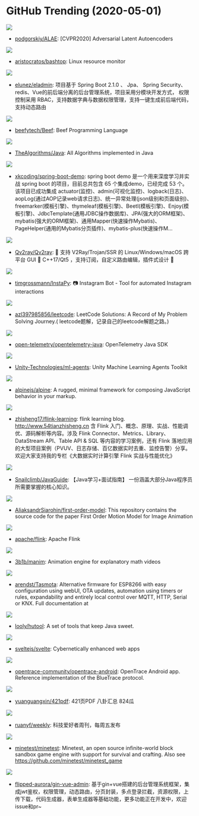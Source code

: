 # GitHub Trending (2020-05-01)

![](https://img.shields.io/badge/Python-New%20184-green?style=flat-square&logo=appveyor)
- [podgorskiy/ALAE](https://github.com/podgorskiy/ALAE): [CVPR2020] Adversarial Latent Autoencoders

![](https://img.shields.io/badge/Shell-New%20435-green?style=flat-square&logo=appveyor)
- [aristocratos/bashtop](https://github.com/aristocratos/bashtop): Linux resource monitor

![](https://img.shields.io/badge/Java-New%20129-green?style=flat-square&logo=appveyor)
- [elunez/eladmin](https://github.com/elunez/eladmin): 项目基于 Spring Boot 2.1.0 、 Jpa、 Spring Security、redis、Vue的前后端分离的后台管理系统，项目采用分模块开发方式， 权限控制采用 RBAC，支持数据字典与数据权限管理，支持一键生成前后端代码，支持动态路由

![](https://img.shields.io/badge/C%2B%2B-New%2071-green?style=flat-square&logo=appveyor)
- [beefytech/Beef](https://github.com/beefytech/Beef): Beef Programming Language

![](https://img.shields.io/badge/Java-New%2099-green?style=flat-square&logo=appveyor)
- [TheAlgorithms/Java](https://github.com/TheAlgorithms/Java): All Algorithms implemented in Java

![](https://img.shields.io/badge/Java-New%2080-green?style=flat-square&logo=appveyor)
- [xkcoding/spring-boot-demo](https://github.com/xkcoding/spring-boot-demo): spring boot demo 是一个用来深度学习并实战 spring boot 的项目，目前总共包含 65 个集成demo，已经完成 53 个。 该项目已成功集成 actuator(监控)、admin(可视化监控)、logback(日志)、aopLog(通过AOP记录web请求日志)、统一异常处理(json级别和页面级别)、freemarker(模板引擎)、thymeleaf(模板引擎)、Beetl(模板引擎)、Enjoy(模板引擎)、JdbcTemplate(通用JDBC操作数据库)、JPA(强大的ORM框架)、mybatis(强大的ORM框架)、通用Mapper(快速操作Mybatis)、PageHelper(通用的Mybatis分页插件)、mybatis-plus(快速操作M…

![](https://img.shields.io/badge/C%2B%2B-New%2089-green?style=flat-square&logo=appveyor)
- [Qv2ray/Qv2ray](https://github.com/Qv2ray/Qv2ray): 🌟 支持 V2Ray/Trojan/SSR 的 Linux/Windows/macOS 跨平台 GUI 🔨 C++17/Qt5 ，支持订阅，自定义路由编辑，插件式设计 🌟

![](https://img.shields.io/badge/Python-New%2073-green?style=flat-square&logo=appveyor)
- [timgrossmann/InstaPy](https://github.com/timgrossmann/InstaPy): 📷 Instagram Bot - Tool for automated Instagram interactions

![](https://img.shields.io/badge/JavaScript-New%20122-green?style=flat-square&logo=appveyor)
- [azl397985856/leetcode](https://github.com/azl397985856/leetcode): LeetCode Solutions: A Record of My Problem Solving Journey.( leetcode题解，记录自己的leetcode解题之路。)

![](https://img.shields.io/badge/Java-New%2011-green?style=flat-square&logo=appveyor)
- [open-telemetry/opentelemetry-java](https://github.com/open-telemetry/opentelemetry-java): OpenTelemetry Java SDK

![](https://img.shields.io/badge/C%23-New%2026-green?style=flat-square&logo=appveyor)
- [Unity-Technologies/ml-agents](https://github.com/Unity-Technologies/ml-agents): Unity Machine Learning Agents Toolkit

![](https://img.shields.io/badge/JavaScript-New%20191-green?style=flat-square&logo=appveyor)
- [alpinejs/alpine](https://github.com/alpinejs/alpine): A rugged, minimal framework for composing JavaScript behavior in your markup.

![](https://img.shields.io/badge/Java-New%2062-green?style=flat-square&logo=appveyor)
- [zhisheng17/flink-learning](https://github.com/zhisheng17/flink-learning): flink learning blog. http://www.54tianzhisheng.cn 含 Flink 入门、概念、原理、实战、性能调优、源码解析等内容。涉及 Flink Connector、Metrics、Library、DataStream API、Table API & SQL 等内容的学习案例，还有 Flink 落地应用的大型项目案例（PVUV、日志存储、百亿数据实时去重、监控告警）分享。欢迎大家支持我的专栏《大数据实时计算引擎 Flink 实战与性能优化》

![](https://img.shields.io/badge/Java-New%20129-green?style=flat-square&logo=appveyor)
- [Snailclimb/JavaGuide](https://github.com/Snailclimb/JavaGuide): 【Java学习+面试指南】 一份涵盖大部分Java程序员所需要掌握的核心知识。

![](https://img.shields.io/badge/Jupyter%20Notebook-New%2058-green?style=flat-square&logo=appveyor)
- [AliaksandrSiarohin/first-order-model](https://github.com/AliaksandrSiarohin/first-order-model): This repository contains the source code for the paper First Order Motion Model for Image Animation

![](https://img.shields.io/badge/Java-New%2027-green?style=flat-square&logo=appveyor)
- [apache/flink](https://github.com/apache/flink): Apache Flink

![](https://img.shields.io/badge/Python-New%2069-green?style=flat-square&logo=appveyor)
- [3b1b/manim](https://github.com/3b1b/manim): Animation engine for explanatory math videos

![](https://img.shields.io/badge/C%2B%2B-New%2023-green?style=flat-square&logo=appveyor)
- [arendst/Tasmota](https://github.com/arendst/Tasmota): Alternative firmware for ESP8266 with easy configuration using webUI, OTA updates, automation using timers or rules, expandability and entirely local control over MQTT, HTTP, Serial or KNX. Full documentation at

![](https://img.shields.io/badge/Java-New%2044-green?style=flat-square&logo=appveyor)
- [looly/hutool](https://github.com/looly/hutool): A set of tools that keep Java sweet.

![](https://img.shields.io/badge/JavaScript-New%2079-green?style=flat-square&logo=appveyor)
- [sveltejs/svelte](https://github.com/sveltejs/svelte): Cybernetically enhanced web apps

![](https://img.shields.io/badge/Kotlin-New%2013-green?style=flat-square&logo=appveyor)
- [opentrace-community/opentrace-android](https://github.com/opentrace-community/opentrace-android): OpenTrace Android app. Reference implementation of the BlueTrace protocol.

![](https://img.shields.io/badge/none-New%2032-green?style=flat-square&logo=appveyor)
- [yuanguangxin/421pdf](https://github.com/yuanguangxin/421pdf): 421页PDF 八卦汇总 824瓜

![](https://img.shields.io/badge/none-New%2073-green?style=flat-square&logo=appveyor)
- [ruanyf/weekly](https://github.com/ruanyf/weekly): 科技爱好者周刊，每周五发布

![](https://img.shields.io/badge/C%2B%2B-New%2023-green?style=flat-square&logo=appveyor)
- [minetest/minetest](https://github.com/minetest/minetest): Minetest, an open source infinite-world block sandbox game engine with support for survival and crafting. Also see https://github.com/minetest/minetest_game

![](https://img.shields.io/badge/Go-New%2054-green?style=flat-square&logo=appveyor)
- [flipped-aurora/gin-vue-admin](https://github.com/flipped-aurora/gin-vue-admin): 基于gin+vue搭建的后台管理系统框架，集成jwt鉴权，权限管理，动态路由，分页封装，多点登录拦截，资源权限，上传下载，代码生成器，表单生成器等基础功能，更多功能正在开发中，欢迎issue和pr~

